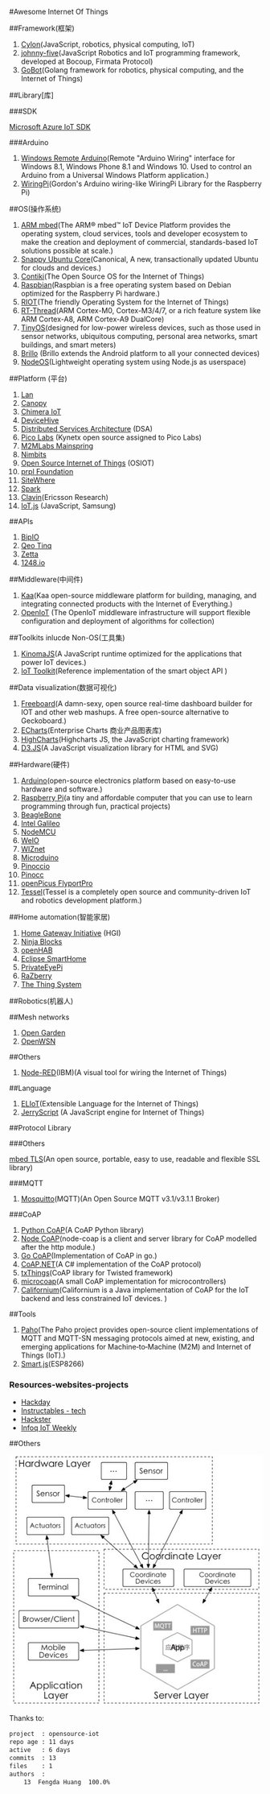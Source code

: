 #Awesome Internet Of Things

##Framework(框架)

1. [Cylon](https://github.com/hybridgroup/cylon)(JavaScript, robotics, physical computing, IoT)
2. [johnny-five](https://github.com/rwaldron/johnny-five)(JavaScript Robotics and IoT programming framework, developed at Bocoup, Firmata Protocol)
3. [GoBot](https://github.com/hybridgroup/gobot)(Golang framework for robotics, physical computing, and the Internet of Things)

##Library[库]

###SDK

[Microsoft Azure IoT SDK](https://github.com/Azure/azure-iot-sdks)

###Arduino

1. [Windows Remote Arduino](https://github.com/ms-iot/remote-wiring)(Remote "Arduino Wiring" interface for Windows 8.1, Windows Phone 8.1 and Windows 10. Used to control an Arduino from a Universal Windows Platform application.)
2. [WiringPi](https://github.com/WiringPi/WiringPi)(Gordon's Arduino wiring-like WiringPi Library for the Raspberry Pi)

##OS(操作系统)

1. [ARM mbed](http://mbed.org/)(The ARM® mbed™ IoT Device Platform provides the operating system, cloud services, tools and developer ecosystem to make the creation and deployment of commercial, standards-based IoT solutions possible at scale.)
2. [Snappy Ubuntu Core](http://developer.ubuntu.com/en/snappy/)(Canonical, A new, transactionally updated Ubuntu for clouds and devices.)
3. [Contiki](http://www.contiki-os.org/)(The Open Source OS for the Internet of Things)
4. [Raspbian](http://raspbian.org/)(Raspbian is a free operating system based on Debian optimized for the Raspberry Pi hardware.)
5. [RIOT](http://www.riot-os.org/)(The friendly Operating System for the Internet of Things)
6. [RT-Thread](https://github.com/RT-Thread/rt-thread)(ARM Cortex-M0, Cortex-M3/4/7, or a rich feature system like ARM Cortex-A8, ARM Cortex-A9 DualCore)
7. [TinyOS](https://github.com/tinyos/tinyos-main)(designed for low-power wireless devices, such as those used in sensor networks, ubiquitous computing, personal area networks, smart buildings, and smart meters)
8. [Brillo](https://developers.google.com/brillo/) (Brillo extends the Android platform to all your connected devices)
9. [NodeOS](https://github.com/nodeos/nodeos)(Lightweight operating system using Node.js as userspace)

##Platform (平台)

1. [Lan](https://github.com/phodal/lan)
2. [Canopy](http://canopy.link/)
3. [Chimera IoT](https://chimeraiot.com/init/default/developers)
4. [DeviceHive](https://github.com/devicehive/)
5. [Distributed Services Architecture](http://iot-dsa.org/) (DSA)
6. [Pico Labs](https://github.com/Picolab/) (Kynetx open source assigned to Pico Labs)
7. [M2MLabs Mainspring](http://www.m2mlabs.com/)
8. [Nimbits](http://www.nimbits.com/index.jsp)
9. [Open Source Internet of Things](http://osiot.org/) (OSIOT)
10. [prpl Foundation](http://prplfoundation.org/)
11. [SiteWhere](http://www.sitewhere.org/)
12. [Spark](http://spark.github.io/)
13. [Clavin](https://github.com/EricssonResearch/calvin-base)(Ericsson Research)
14. [IoT.js](https://github.com/Samsung/iotjs) (JavaScript, Samsung)

##APIs

1. [BipIO](https://bip.io/)
2. [Qeo Tinq](https://github.com/brunodebus/tinq-core)
3. [Zetta](http://www.zettajs.org/)
4. [1248.io](http://wiki.1248.io/doku.php)

##Middleware(中间件)
1. [Kaa](https://github.com/kaaproject/kaa)(Kaa open-source middleware platform for building, managing, and integrating connected products with the Internet of Everything.)
2. [OpenIoT](https://github.com/OpenIotOrg/openiot) (The OpenIoT middleware infrastructure will support flexible configuration and deployment of algorithms for collection)

##Toolkits inlucde Non-OS(工具集)
1. [KinomaJS](https://github.com/Kinoma/kinomajs)(A JavaScript runtime optimized for the applications that power IoT devices.)
2. [IoT Toolkit](https://github.com/connectIOT/iottoolkit)(Reference implementation of the smart object API
)

##Data visualization(数据可视化)
1. [Freeboard](https://github.com/Freeboard/freeboard)(A damn-sexy, open source real-time dashboard builder for IOT and other web mashups. A free open-source alternative to Geckoboard.)
2. [ECharts](http://echarts.baidu.com)(Enterprise Charts 商业产品图表库)
3. [HighCharts](https://github.com/highslide-software/highcharts.com)(Highcharts JS, the JavaScript charting framework)
4. [D3.JS](https://github.com/mbostock/d3)(A JavaScript visualization library for HTML and SVG)

##Hardware(硬件)

1. [Arduino](http://www.arduino.cc/)(open-source electronics platform based on easy-to-use hardware and software.)
2. [Raspberry Pi](https://www.raspberrypi.org/)(a tiny and affordable computer that you can use to learn programming through fun, practical projects)
3. [BeagleBone](http://beagleboard.org/getting-started/)
4. [Intel Galileo](http://www.arduino.cc/en/ArduinoCertified/IntelGalileo)
5. [NodeMCU](http://www.nodemcu.com/)
6. [WeIO](http://we-io.net/hardware/)
7. [WIZnet](http://wizwiki.net/wiki/doku.php)
8. [Microduino](https://www.microduino.cc/)
9. [Pinoccio](https://pinocc.io/)
10. [Pinocc](https://pinocc.io/)
11. [openPicus FlyportPro](http://www.openpicus.com/site/tools)
12. [Tessel](https://tessel.io/)(Tessel is a completely open source and community-driven IoT and robotics development platform.)

##Home automation(智能家居)
1. [Home Gateway Initiative](http://www.homegatewayinitiative.org/) (HGI)
2. [Ninja Blocks](https://developers.ninja/)
3. [openHAB](http://www.openhab.org/)
4. [Eclipse SmartHome](http://eclipse.org/smarthome/)
5. [PrivateEyePi](http://projects.privateeyepi.com/)
6. [RaZberry](http://razberry.z-wave.me/)
7. [The Thing System](http://thethingsystem.com/index.html)

##Robotics(机器人)


##Mesh networks

1. [Open Garden](https://opengarden.com/)
2. [OpenWSN](http://www.openwsn.org/)

##Others

1. [Node-RED](https://github.com/node-red/node-red)(IBM)(A visual tool for wiring the Internet of Things)

##Language

1. [ELIoT](https://github.com/c3d/eliot)(Extensible Language for the Internet of Things)
2. [JerryScript](http://samsung.github.io/jerryscript/) (A JavaScript engine for Internet of Things)

##Protocol Library

###Others

[mbed TLS](https://github.com/ARMmbed/mbedtls)(An open source, portable, easy to use, readable and flexible SSL library)

###MQTT

1. [Mosquitto](http://mosquitto.org/)(MQTT)(An Open Source MQTT v3.1/v3.1.1 Broker)

###CoAP

1. [Python CoAP](https://github.com/openwsn-berkeley/coap)(A CoAP Python library)
2. [Node CoAP](https://github.com/mcollina/node-coap)(node-coap is a client and server library for CoAP modelled after the http module.)
3. [Go CoAP](https://github.com/dustin/go-coap)(Implementation of CoAP in go.)
4. [CoAP.NET](https://github.com/smeshlink/CoAP.NET)(A C# implementation of the CoAP protocol)
5. [txThings](https://github.com/siskin/txThings)(CoAP library for Twisted framework)
6. [microcoap](https://github.com/1248/microcoap)(A small CoAP implementation for microcontrollers)
7. [Californium](https://github.com/eclipse/californium)(Californium is a Java implementation of CoAP for the IoT backend and less constrained IoT devices. )


##Tools

1. [Paho](http://www.eclipse.org/paho)(The Paho project provides open-source client implementations of MQTT and MQTT-SN messaging protocols aimed at new, existing, and emerging applications for Machine‑to‑Machine (M2M) and Internet of Things (IoT).)
2. [Smart.js](https://github.com/cesanta/smart.js)(ESP8266)


### Resources-websites-projects
- [Hackday](https://hackaday.io/projects)
- [Instructables - tech](http://www.instructables.com/tag/type-id/category-technology/)
- [Hackster](http://www.hackster.io/)
- [Infoq IoT Weekly](http://www.infoq.com/cn/adf)

##Others

![Internet Of Things Architect](struct.jpg)

Thanks to:

	project  : opensource-iot
	repo age : 11 days
	active   : 6 days
	commits  : 13
	files    : 1
	authors  :
		13	Fengda Huang  100.0%
